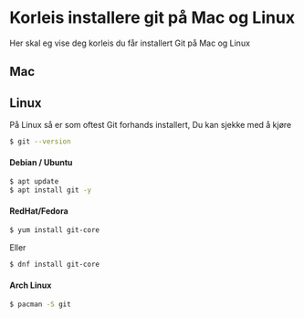 # Korleis installere git på Mac og Linux 

Her skal eg vise deg korleis du får installert Git på Mac og Linux


## Mac


## Linux

På Linux så er som oftest Git forhands installert,
Du kan sjekke med å kjøre 

```Bash
$ git --version
```

#### Debian / Ubuntu

```bash
$ apt update
$ apt install git -y
```

#### RedHat/Fedora

```bash
$ yum install git-core
```

Eller 


```bash
$ dnf install git-core
```



#### Arch Linux

```bash
$ pacman -S git
```




```bash

```